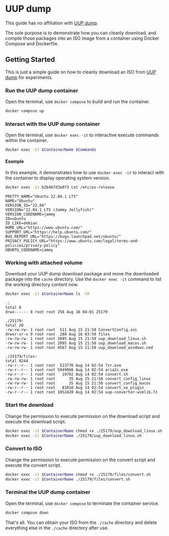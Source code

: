 # UUP dump

This guide has no affiliation with [UUP dump](https://uupdump.net).

The sole purpose is to demonstrate how you can cleanly download, and compile
those packages into an ISO image from a container using Docker Compose and
Dockerfile.

## Getting Started

This is just a simple guide on how to cleanly download an ISO from
[UUP dump](https://uupdump.net) for experiments.

### Run the UUP dump container

Open the terminal, use `docker compose` to build and run the container.

```sh
docker compose up
```

### Interact with the UUP dump container

Open the terminal, use `docker exec -it` to interactive execute commands within
the container.

```sh
docker exec -it $ContainerName $Commands
```

#### Example

In this example, it demonstrates how to use `docker exec -it` to interact with
the container to display operating system version.

```sh
docker exec -it b2b467d3e073 cat /etc/os-release
```

```output
PRETTY_NAME="Ubuntu 22.04.1 LTS"
NAME="Ubuntu"
VERSION_ID="22.04"
VERSION="22.04.1 LTS (Jammy Jellyfish)"
VERSION_CODENAME=jammy
ID=ubuntu
ID_LIKE=debian
HOME_URL="https://www.ubuntu.com/"
SUPPORT_URL="https://help.ubuntu.com/"
BUG_REPORT_URL="https://bugs.launchpad.net/ubuntu/"
PRIVACY_POLICY_URL="https://www.ubuntu.com/legal/terms-and-policies/privacy-policy"
UBUNTU_CODENAME=jammy
```

### Working with attached volume

Download your UUP dump download package and move the downloaded package into
the `cache` directory. Use the `docker exec -it` command to list the working
directory content now.

```sh
docker exec -it $ContainerName ls -lR
```

```output
.:
total 0
drwx------ 8 root root 256 Aug 16 04:01 25179

./25179:
total 20
-rw-rw-rw- 1 root root  511 Aug 15 21:58 ConvertConfig.ini
drwxr-xr-x 9 root root  288 Aug 16 03:59 files
-rw-rw-rw- 1 root root 2895 Aug 15 21:58 uup_download_linux.sh
-rw-rw-rw- 1 root root 2895 Aug 15 21:58 uup_download_macos.sh
-rw-rw-rw- 1 root root 4567 Aug 15 21:58 uup_download_windows.cmd

./25179/files:
total 8244
-rw-r--r-- 1 root root  523776 Aug 14 02:54 7zr.exe
-rw-r--r-- 1 root root 5949966 Aug 14 02:54 aria2c.exe
-rw-r--r-- 1 root root   19702 Aug 14 02:54 convert.sh
-rw-rw-rw- 1 root root      35 Aug 15 21:58 convert_config_linux
-rw-rw-rw- 1 root root      35 Aug 15 21:58 convert_config_macos
-rw-r--r-- 1 root root   81010 Aug 14 02:54 convert_ve_plugin
-rw-r--r-- 1 root root 1852420 Aug 14 02:54 uup-converter-wimlib.7z
```

### Start the download

Change the permission to execute permission on the download script and execute
the download script.

```sh
docker exec -it $ContainerName chmod +x ./25179/uup_download_linux.sh
docker exec -it $ContainerName ./25179/uup_download_linux.sh
```

### Convert to ISO

Change the permission to execute permission on the convert script and execute
the convert script.

```sh
docker exec -it $ContainerName chmod +x ./25179/files/convert.sh
docker exec -it $ContainerName ./25179/files/convert.sh
```

### Terminal the UUP dump container

Open the terminal, use `docker compose` to terminate the container service.

```sh
docker compose down
```

That's all. You can obtain your ISO from the `./cache` directory and delete
everything else in the `./cache` directory after use.
